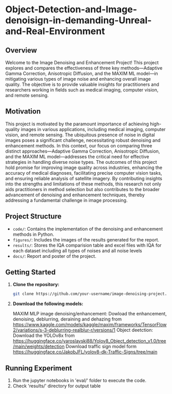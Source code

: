 # Object-Detection-and-Image-denoisign-in-demanding-Unreal-and-Real-Environment

## Overview

Welcome to the Image Denoising and Enhancement Project! This project explores and compares the effectiveness of three key methods—Adaptive Gamma Correction, Anisotropic Diffusion, and the MAXIM ML model—in mitigating various types of image noise and enhancing overall image quality. The objective is to provide valuable insights for practitioners and researchers working in fields such as medical imaging, computer vision, and remote sensing.

## Motivation


This project is motivated by the paramount importance of achieving high-quality images in various applications, including medical imaging, computer vision, and remote sensing. The ubiquitous presence of noise in digital images poses a significant challenge, necessitating robust denoising and enhancement methods. In this context, our focus on comparing three distinct approaches—Adaptive Gamma Correction, Anisotropic Diffusion, and the MAXIM ML model—addresses the critical need for effective strategies in handling diverse noise types. The outcomes of this project hold promise for improving image quality across industries, enhancing the accuracy of medical diagnoses, facilitating precise computer vision tasks, and ensuring reliable analysis of satellite imagery. By contributing insights into the strengths and limitations of these methods, this research not only aids practitioners in method selection but also contributes to the broader advancement of denoising and enhancement techniques, thereby addressing a fundamental challenge in image processing.


## Project Structure

- `code/`: Contains the implementation of the denoising and enhancement methods in Python.
- `figures/`: Includes the images of the results generated for the report.
- `results/`: Stores the IQA comparision table and excel files with IQA for each dataset including all types of noises and all noise levels
- `docs/`: Report and poster of the project.

## Getting Started

1. **Clone the repository:**

   ```bash
   git clone https://github.com/your-username/image-denoising-project.git

2. **Download the following models:**

   MAXIM MLP image denoising/enhancement: Dowload the enhancement, denoising, deblurring, deraining and dehazing from https://www.kaggle.com/models/kaggle/maxim/frameworks/TensorFlow2/variations/s-3-deblurring-realblur-r/versions/1
   Object deetction: Download the YOLOv8x from https://huggingface.co/yaroslavski88/Yolov8_Object_detection_v1.0/tree/main/weights/detection
                     Download traffic sign model form https://huggingface.co/JakobJFL/yolov8-dk-Traffic-Signs/tree/main

## Running Experiment

1. Run the jupyter notebooks in 'eval/' folder to execute the code.
2. Check 'results/' directory for output table

   
